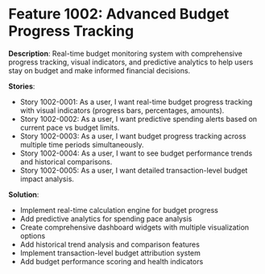 # Feature 1002: Advanced Budget Progress Tracking

**Description**: Real-time budget monitoring system with comprehensive progress tracking, visual indicators, and predictive analytics to help users stay on budget and make informed financial decisions.

**Stories**:
- Story 1002-0001: As a user, I want real-time budget progress tracking with visual indicators (progress bars, percentages, amounts).
- Story 1002-0002: As a user, I want predictive spending alerts based on current pace vs budget limits.
- Story 1002-0003: As a user, I want budget progress tracking across multiple time periods simultaneously.
- Story 1002-0004: As a user, I want to see budget performance trends and historical comparisons.
- Story 1002-0005: As a user, I want detailed transaction-level budget impact analysis.

**Solution**:
- Implement real-time calculation engine for budget progress
- Add predictive analytics for spending pace analysis
- Create comprehensive dashboard widgets with multiple visualization options
- Add historical trend analysis and comparison features
- Implement transaction-level budget attribution system
- Add budget performance scoring and health indicators
